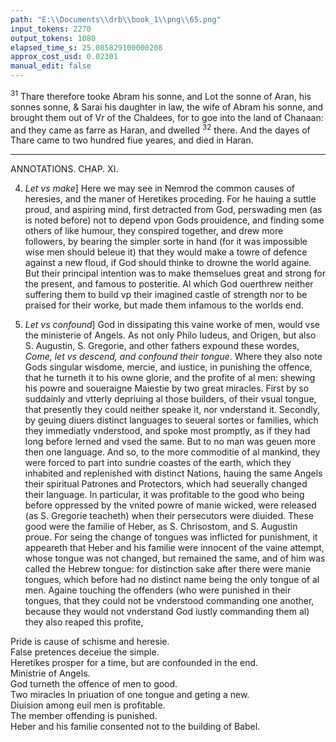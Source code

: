 ```yaml
---
path: "E:\\Documents\\drb\\book_1\\png\\65.png"
input_tokens: 2270
output_tokens: 1080
elapsed_time_s: 25.085829100000208
approx_cost_usd: 0.02301
manual_edit: false
---
```

<sup>31</sup> Thare therefore tooke Abram his sonne, and Lot the sonne of Aran, his sonnes sonne, & Sarai his daughter in law, the wife of Abram his sonne, and brought them out of Vr of the Chaldees, for to goe into the land of Chanaan: and they came as farre as Haran, and dwelled <sup>32</sup> there. And the dayes of Thare came to two hundred fiue yeares, and died in Haran.

<hr>

ANNOTATIONS.
CHAP. XI.

4. *Let vs make*] Here we may see in Nemrod the common causes of heresies, and the maner of Heretikes proceding. For he hauing a suttle proud, and aspiring mind, first detracted from God, perswading men (as is noted before) not to depend vpon Gods prouidence, and finding some others of like humour, they conspired together, and drew more followers, by bearing the simpler sorte in hand (for it was impossible wise men should beleue it) that they would make a towre of defence against a new floud, if God should thinke to drowne the world againe. But their principal intention was to make themselues great and strong for the present, and famous to posteritie. Al which God ouerthrew neither suffering them to build vp their imagined castle of strength nor to be praised for their worke, but made them infamous to the worlds end.

7. *Let vs confound*] God in dissipating this vaine worke of men, would vse the ministerie of Angels. As not only Philo Iudeus, and Origen, but also S. Augustin, S. Gregorie, and other fathers expound these wordes, *Come, let vs descend, and confound their tongue*. Where they also note Gods singular wisdome, mercie, and iustice, in punishing the offence, that he turneth it to his owne glorie, and the profite of al men: shewing his powre and soueraigne Maiestie by two great miracles. First by so suddainly and vtterly depriuing al those builders, of their vsual tongue, that presently they could neither speake it, nor vnderstand it. Secondly, by geuing diuers distinct languages to seueral sortes or families, which they immediatly vnderstood, and spoke most promptly, as if they had long before lerned and vsed the same. But to no man was geuen more then one language. And so, to the more commoditie of al mankind, they were forced to part into sundrie coastes of the earth, which they inhabited and replenished with distinct Nations, hauing the same Angels their spiritual Patrones and Protectors, which had seuerally changed their language. In particular, it was profitable to the good who being before oppressed by the vnited powre of manie wicked, were released (as S. Gregorie teacheth) when their persecutors were diuided. These good were the familie of Heber, as S. Chrisostom, and S. Augustin proue. For seing the change of tongues was inflicted for punishment, it appeareth that Heber and his familie were innocent of the vaine attempt, whose tongue was not changed, but remained the same, and of him was called the Hebrew tongue: for distinction sake after there were manie tongues, which before had no distinct name being the only tongue of al men. Againe touching the offenders (who were punished in their tongues, that they could not be vnderstood commanding one another, because they would not vnderstand God iustly commanding them al) they also reaped this profite,

[^1]: Abram was commanded to goe forth of Chaldea, as appeareth Act. 7. v. 4. Though this iourney is here ascribed to Thare as the principal person.

<aside>Pride is cause of schisme and heresie.</aside>

<aside>False pretences deceiue the simple.</aside>

<aside>Heretikes prosper for a time, but are confounded in the end.</aside>

<aside>Ministrie of Angels.</aside>

<aside>God turneth the offence of men to good.</aside>

<aside>Two miracles In priuation of one tongue and geting a new.</aside>

<aside>Diuision among euil men is profitable.</aside>

<aside>The member offending is punished.</aside>

<aside>Heber and his familie consented not to the building of Babel.</aside>